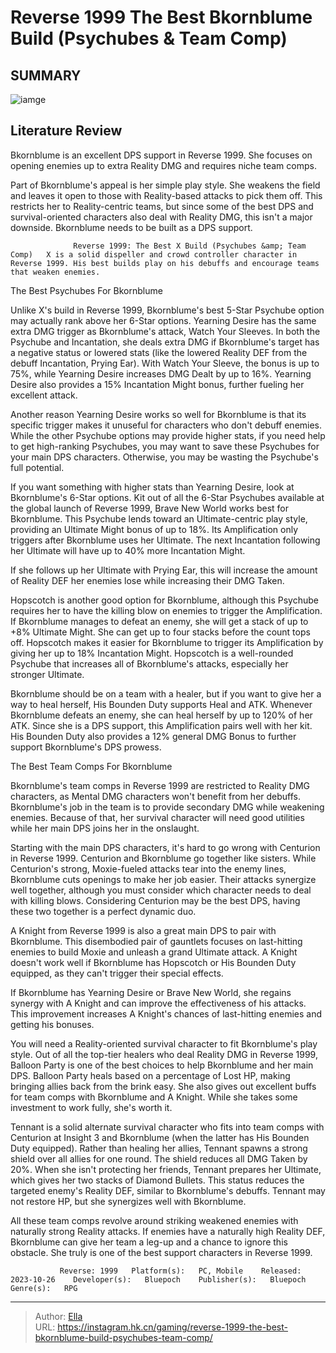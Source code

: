 # Reverse 1999 The Best Bkornblume Build (Psychubes &amp; Team Comp)


## SUMMARY 

![iamge](https://static1.srcdn.com/wordpress/wp-content/uploads/2023/11/reverse-1999-the-best-bkornblume-build-psychubes-team-comp.jpg)

## Literature Review

Bkornblume is an excellent DPS support in Reverse 1999. She focuses on opening enemies up to extra Reality DMG and requires niche team comps.





Part of Bkornblume&#39;s appeal is her simple play style. She weakens the field and leaves it open to those with Reality-based attacks to pick them off. This restricts her to Reality-centric teams, but since some of the best DPS and survival-oriented characters also deal with Reality DMG, this isn&#39;t a major downside. Bkornblume needs to be built as a DPS support.




                  Reverse 1999: The Best X Build (Psychubes &amp; Team Comp)   X is a solid dispeller and crowd controller character in Reverse 1999. His best builds play on his debuffs and encourage teams that weaken enemies.    


 The Best Psychubes For Bkornblume 
         

Unlike X&#39;s build in Reverse 1999, Bkornblume&#39;s best 5-Star Psychube option may actually rank above her 6-Star options. Yearning Desire has the same extra DMG trigger as Bkornblume&#39;s attack, Watch Your Sleeves. In both the Psychube and Incantation, she deals extra DMG if Bkornblume&#39;s target has a negative status or lowered stats (like the lowered Reality DEF from the debuff Incantation, Prying Ear). With Watch Your Sleeve, the bonus is up to 75%, while Yearning Desire increases DMG Dealt by up to 16%. Yearning Desire also provides a 15% Incantation Might bonus, further fueling her excellent attack.




Another reason Yearning Desire works so well for Bkornblume is that its specific trigger makes it unuseful for characters who don&#39;t debuff enemies. While the other Psychube options may provide higher stats, if you need help to get high-ranking Psychubes, you may want to save these Psychubes for your main DPS characters. Otherwise, you may be wasting the Psychube&#39;s full potential.

If you want something with higher stats than Yearning Desire, look at Bkornblume&#39;s 6-Star options. Kit out of all the 6-Star Psychubes available at the global launch of Reverse 1999, Brave New World works best for Bkornblume. This Psychube lends toward an Ultimate-centric play style, providing an Ultimate Might bonus of up to 18%. Its Amplification only triggers after Bkornblume uses her Ultimate. The next Incantation following her Ultimate will have up to 40% more Incantation Might.



If she follows up her Ultimate with Prying Ear, this will increase the amount of Reality DEF her enemies lose while increasing their DMG Taken.







Hopscotch is another good option for Bkornblume, although this Psychube requires her to have the killing blow on enemies to trigger the Amplification. If Bkornblume manages to defeat an enemy, she will get a stack of up to &#43;8% Ultimate Might. She can get up to four stacks before the count tops off. Hopscotch makes it easier for Bkornblume to trigger its Amplification by giving her up to 18% Incantation Might. Hopscotch is a well-rounded Psychube that increases all of Bkornblume&#39;s attacks, especially her stronger Ultimate.

Bkornblume should be on a team with a healer, but if you want to give her a way to heal herself, His Bounden Duty supports Heal and ATK. Whenever Bkornblume defeats an enemy, she can heal herself by up to 120% of her ATK. Since she is a DPS support, this Amplification pairs well with her kit. His Bounden Duty also provides a 12% general DMG Bonus to further support Bkornblume&#39;s DPS prowess.



 The Best Team Comps For Bkornblume 
         




Bkornblume&#39;s team comps in Reverse 1999 are restricted to Reality DMG characters, as Mental DMG characters won&#39;t benefit from her debuffs. Bkornblume&#39;s job in the team is to provide secondary DMG while weakening enemies. Because of that, her survival character will need good utilities while her main DPS joins her in the onslaught.

Starting with the main DPS characters, it&#39;s hard to go wrong with Centurion in Reverse 1999. Centurion and Bkornblume go together like sisters. While Centurion&#39;s strong, Moxie-fueled attacks tear into the enemy lines, Bkornblume cuts openings to make her job easier. Their attacks synergize well together, although you must consider which character needs to deal with killing blows. Considering Centurion may be the best DPS, having these two together is a perfect dynamic duo.

A Knight from Reverse 1999 is also a great main DPS to pair with Bkornblume. This disembodied pair of gauntlets focuses on last-hitting enemies to build Moxie and unleash a grand Ultimate attack. A Knight doesn&#39;t work well if Bkornblume has Hopscotch or His Bounden Duty equipped, as they can&#39;t trigger their special effects.






If Bkornblume has Yearning Desire or Brave New World, she regains synergy with A Knight and can improve the effectiveness of his attacks. This improvement increases A Knight&#39;s chances of last-hitting enemies and getting his bonuses.




You will need a Reality-oriented survival character to fit Bkornblume&#39;s play style. Out of all the top-tier healers who deal Reality DMG in Reverse 1999, Balloon Party is one of the best choices to help Bkornblume and her main DPS. Balloon Party heals based on a percentage of Lost HP, making bringing allies back from the brink easy. She also gives out excellent buffs for team comps with Bkornblume and A Knight. While she takes some investment to work fully, she&#39;s worth it.

Tennant is a solid alternate survival character who fits into team comps with Centurion at Insight 3 and Bkornblume (when the latter has His Bounden Duty equipped). Rather than healing her allies, Tennant spawns a strong shield over all allies for one round. The shield reduces all DMG Taken by 20%. When she isn&#39;t protecting her friends, Tennant prepares her Ultimate, which gives her two stacks of Diamond Bullets. This status reduces the targeted enemy&#39;s Reality DEF, similar to Bkornblume&#39;s debuffs. Tennant may not restore HP, but she synergizes well with Bkornblume.




All these team comps revolve around striking weakened enemies with naturally strong Reality attacks. If enemies have a naturally high Reality DEF, Bkornblume can give her team a leg-up and a chance to ignore this obstacle. She truly is one of the best support characters in Reverse 1999.

               Reverse: 1999   Platform(s):   PC, Mobile    Released:   2023-10-26    Developer(s):   Bluepoch    Publisher(s):   Bluepoch    Genre(s):   RPG      

---

> Author: [Ella](https://instagram.hk.cn/)  
> URL: https://instagram.hk.cn/gaming/reverse-1999-the-best-bkornblume-build-psychubes-team-comp/  


